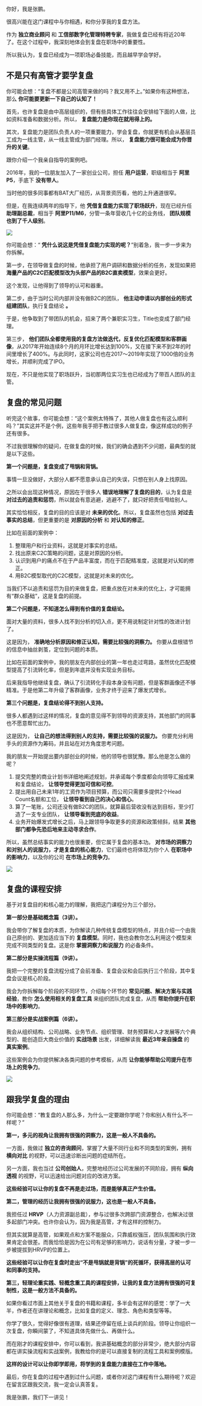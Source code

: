 你好，我是张鹏。

很高兴能在这门课程中与你相遇，和你分享我的复盘方法。

作为 **独立商业顾问** 和 **工信部数字化管理特聘专家**，我做复盘已经有将近20年了。在这个过程中，我深刻地体会到复盘在职场中的重要性。

所以我认为，复盘已经成为一项职场必备技能，而且越早学会学好。

## 不是只有高管才要学复盘

你可能会想：“复盘不都是公司高管来做的吗？我又用不上。”如果你有这种想法，那么 **你可能要更新一下自己的认知了！**

首先，也许复盘是由中高层组织的，但有些具体工作往往会安排给下面的人做，比如资料准备和数据分析。所以， **复盘能力是你现在就用得上的。**

其次，复盘能力是团队负责人的一项重要能力，学会复盘，你就更有机会从基层员工成为一线主管，从一线主管成为部门经理。所以， **复盘能力很可能会成为你晋升的关键**。

跟你介绍一个我亲自指导的案例吧。

2016年，我的一位朋友加入了一家创业公司，担任 **用户运营**，职级相当于 **阿里P5**，手底下 **没有带人**。

当时他的很多同事都有BAT大厂经历，从背景资历看，他的上升通道很窄。

但是，在我连续两年的指导下，他 **凭借复盘能力实现了职场跃升**，现在已经升任 **助理副总裁**，相当于 **阿里P11/M6**，分管一条年营收几十亿的业务线， **团队规模也到了千人级别**。

![](https://static001.geekbang.org/resource/image/fb/c9/fbf257474a499a5b02c83aa86786e7c9.jpg?wh=2700*682)

你可能会想：“ **凭什么说这是凭借复盘能力实现的呢？**”别着急，我一步一步来为你拆解。

第一步，在领导做复盘的时候，他承担了用户调研和数据分析的任务，发现如果把 **海量产品的C2C匹配模型改为头部产品的B2C直卖模型**，效果会更好。

这个发现，让他得到了领导的认可和器重。

第二步，由于当时公司内部并没有做B2C的团队， **他主动申请以内部创业的形式组建团队**，执行复盘结论 **。**

于是，他争取到了带团队的机会，招来了两个兼职实习生，Title也变成了部门经理。

第三步， **他们团队全都使用我的复盘方法做迭代，反复优化匹配模型和客群画像**，从2017年开始连续8个月的月环比增长达到100%，又在接下来不到2年的时间里增长了400%。与此同时，这家公司也在2017～2019年实现了1000倍的业务增长，并顺利完成了IPO。

现在，不只是他实现了职场跃升，当初那两位实习生也已经成为了带百人团队的主管。

## 复盘的常见问题

听完这个故事，你可能会想：“这个案例太特殊了，其他人做复盘也有这么顺利吗？”其实这并不是个例，这些年我手把手教过很多人做复盘，像这样成功的例子还有很多。

不过我很理解你的疑问，在做复盘的时候，我们的确会遇到不少问题，最典型的就是以下这些。

**第一个问题是，复盘变成了甩锅和背锅。**

事情一旦没做好，大部分人都不愿意承认自己的失误，只想在别人身上找原因。

之所以会出现这种情况，原因在于很多人 **错误地理解了复盘的目的**，认为复盘是 **对过去的追责和惩罚**，所以就会有意逃避，逃避不了，就只好把责任甩给别人。

其实恰恰相反，复盘的目的应该是对 **未来的优化**。所以，复盘虽然也包括 **对过去事实的总结**，但更重要的是 **对原因的分析** 和 **对认知的修正**。

比如在前面的案例中：

1. 整理用户和行业资料，这就是对事实的总结。
2. 找出原来C2C策略的问题，这是对原因的分析。
3. 认识到用户的痛点不在于产品丰富度，而在于匹配精准度，这就是对认知的修正。
4. 用B2C模型取代的C2C模型，这就是对未来的优化。

当我们不以追责和惩罚为目的来做复盘，把重点放在对未来的优化上，才可能拥有“群众基础”，这是复盘的前提。

**第二个问题是，不知道怎么得到有价值的复盘结论。**

面对大量的资料，很多人找不到分析的切入点，更不用说制定针对性的改进计划了。

这是因为， **准确地分析原因和修正认知，需要比较强的洞察力。** 你要从盘根错节的信息中抽丝剥茧，定位到问题的本质。

比如在前面的案例中，我的朋友在内部创业的第一年也走过弯路，虽然优化匹配模型提高了引流转化率，但是到年底并没有实现业务目标。

后来我指导他继续复盘，确认了引流转化手段本身没有问题，但是客群画像还不够精准。于是他第二年升级了客群画像，业务才终于迎来了爆发式增长。

**第三个问题是，复盘结论得不到别人支持。**

很多人都遇到过这样的情况，复盘的意见得不到领导的资源支持，其他部门的同事也不愿意帮忙出力。

这是因为， **让自己的想法得到别人的支持，需要比较强的说服力。** 你要充分利用手头的资源作为筹码，并且站在对方角度思考问题。

我的朋友一开始提出要内部创业的时候，他的领导也很犹豫。那么他是怎么做的呢？

1. 提交完整的商业计划书详细地阐述规划，并承诺每个季度都会向领导汇报成果和复盘结论， **让领导觉得更加可信和可控**。
2. 提出用自己未来1年的工资作为项目预算，而公司只需要多提供2个Head Count名额和工位， **让领导看到自己的决心和信心**。
3. 算了一笔账，公司还没有做B2C的团队，就算最后营收没有达到目标，至少打造了一支专业团队， **让领导看到兜底的收益**。
4. 业务开始爆发式增长之后，马上跟领导争取更多的资源和政策倾斜，结果 **其他部门都争先恐后地来主动寻求合作**。

所以，虽然总结事实的能力也很重要，但它属于复盘的基本功。 **对市场的洞察力和对别人的说服力，才是复盘的核心能力**，它们最终也将体现为你个人 **在职场中的影响力**，以及你的公司 **在市场上的竞争力**。

![](https://static001.geekbang.org/resource/image/f6/7a/f67ec1be65cc221007df0e5a7a72537a.jpg?wh=2700*736)

## 复盘的课程安排

基于对复盘目的和核心能力的理解，我把这门课程分为三个部分。

**第一部分是基础概念篇（3讲）。**

我会带你了解复盘的本质，为你解读几种传统复盘模型的特点，并且介绍一个由我自己原创的、更加适应当下的 **复盘模型**。同时，我也会教你怎么利用这个模型来完成不同类型的复盘。这是你 **掌握洞察力和说服力** 的必备条件。

**第二部分是实操流程篇（9讲）。**

我把一个完整的复盘流程分成了会前准备、复盘会议和会后执行三个阶段，其中复盘会议是核心阶段。

我会为你拆解每个阶段的不同环节，介绍每个环节的 **常见问题、解决方案与实践经验**，教你 **怎么使用相关的复盘工具** 来组织团队完成复盘，从而 **帮助你提升在职场中的影响力**。

**第三部分是实战案例篇（6讲）。**

我会从组织结构、公司战略、业务节点、组织管理、财务预算和人才发展等六个典型的、能创造巨大商业价值的 **实战场景** 出发，详细解读我 **最近3年亲自操盘** 的 **真实案例**。

这些案例会为你提供解决各类问题的参考模板，从而 **让你能够帮助公司提升在市场上的竞争力**。

![](https://static001.geekbang.org/resource/image/ed/ff/eda6a4c33803af58a8c256005df396ff.png?wh=1564*4024)

## 跟我学复盘的理由

你可能会想：“教复盘的人那么多，为什么一定要跟你学呢？你和别人有什么不一样呢？”

**第一，多元的视角让我拥有很强的洞察力，这是一般人不具备的。**

一方面，我做过 **独立的咨询顾问**，掌握了大量不同行业和不同类型的案例，拥有 **横向对比** 的视野，可以迅速诊断出问题的症结所在。

另一方面，我也当过 **公司创始人**，完整地经历过公司发展的不同阶段，拥有 **纵向透视** 的视野，可以迅速给出问题对应的改进方案。

**这些经验可以让你的复盘不再是走过场，而是能够真正产生价值。**

**第二，管理的经历让我拥有很强的说服力，这也是一般人不具备。**

我担任过 **HRVP**（人力资源副总裁），参与过很多次跨部门资源整合，也解决过很多起部门冲突。也许你会认为，因为我是高管，才有这样的控制力。

但其实就算是高管，如果观点和方案不能服众，只靠威权强压，团队氛围和执行效果肯定会很差。而我恰恰是因为在公司有足够的影响力，说话有分量，才被一步一步被提拔到HRVP的位置上。

**这些经验可以让你在复盘时走出“不是甩锅就是背锅”的死循环，获得高层的认可和同事的支持。**

**第三，轻理论重实践、轻概念重工具的课程安排，让我的复盘方法拥有很强的可复制性，这是一般方法不具备的。**

如果你看过市面上其他关于复盘的书籍和课程，多半会有这样的感觉：学了一大半，作者还在讲理论和概念，比如复盘的定义、理念、角色和类型等等。

你学了很久，觉得好像很有道理，结果还停留在纸上谈兵的阶段。领导让你组织一次复盘，你瞬间蒙了，不知道具体先做什么、再做什么。

而在刚才的课程安排中，你可以看到，我讲基础概念的部分非常少，绝大部分内容都在讲实操流程和实战案例，我教给你的是可以直接复制的流程工具和案例模版。

**这样的设计可以让你即学即用，将学到的复盘能力直接在工作中落地。**

最后，你在复盘的过程中遇到过什么问题，或者你对这门课程有什么期待呢？欢迎在留言区跟我交流，我一定会认真答复。

我是张鹏，我们下一讲见！